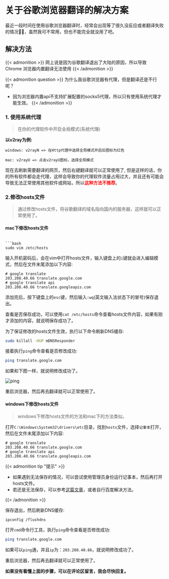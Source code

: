 # 关于谷歌浏览器翻译的解决方案


最近一段时间在使用谷歌浏览器翻译时，经常会出现等了很久没反应或者翻译失败的情况😮‍💨，虽然我可不常用，但也不能完全就没用了吧。

## 解决方法

{{< admonition >}}
网上说是因为谷歌翻译退出了大陆的原因，所以导致 Chrome 浏览器内置翻译无法使用
{{< /admonition >}}

{{< admonition question >}}
为什么我谷歌浏览器有代理，但是翻译还是不行呢？

- 因为浏览器内置api不支持扩展配置的socks5代理，所以只有使用系统代理才能生效。
{{< /admonition >}}

### 1. 使用系统代理

> 在你的代理软件中开启全局模式(系统代理)

**以v2ray为例:**

```code
windows: v2rayN => 在Http代理中选择全局模式开启后图标为红色

mac: v2rayU => 点击v2rayU图标，选择全局模式

```

现在去刷新需要翻译的网页，然后右键翻译就可以正常使用了, 但是这样的话，你的所有软件都会走代理，这样会导致你的代理软件流量占用过大，并且还有可能会导致无法正常使用其他软件或网站，所以<span style="color:red">**这种方法不推荐**</span>。

### 2.修改hosts文件

> 通过修改hosts文件，将谷歌翻译的域名指向国内的服务器，这样就可以正常使用了。

#### mac下修改hosts文件

```code

```bash
sudo vim /etc/hosts
```

输入开机密码后，会在vim中打开hosts文件，输入键盘上的`i`键就会进入编辑模式，然后在文件末尾添加以下内容:

```code
# google translate
203.208.40.66 translate.google.com
# google translate api
203.208.40.66 translate.googleapis.com
```

添加完后，按下键盘上的`esc`键，然后输入`:wq`(英文输入法状态下的冒号)保存退出。

查看是否保存成功，可以使用`cat /etc/hosts`命令查看hosts文件内容，如果有刚才添加的内容，就说明保存成功了。

为了保证修改的hosts文件生效，执行以下命令刷新DNS缓存:

```bash
sudo killall -HUP mDNSResponder
```

接着执行`ping`命令查看是否修改成功:

```bash
ping translate.google.com
```

如果和下图一样，就说明修改成功了。

![ping](https://a.xuewuzhibu.cn/1/633909a456bef-1.png)

重启浏览器，然后再去翻译就可以正常使用了。

#### windows下修改hosts文件

> windows下修改hosts文件的方法和mac下的方法类似。

打开`C:\Windows\System32\drivers\etc`目录，找到`hosts`文件，选择`记事本`打开，然后在文件末尾添加以下内容:

```code
# google translate
203.208.40.66 translate.google.com
# google translate api
203.208.40.66 translate.googleapis.com
```

{{< admonition tip "提示" >}}

- 如果遇到无法保存的情况，可以尝试使用管理员身份运行记事本，然后再打开hosts文件。
- 若还是无法保存，可以参考[这篇文章](https://juejin.cn/post/6963514594245476393)，或者自行百度解决方法。

{{< /admonition >}}

保存退出，然后刷新DNS缓存:

```bash
ipconfig /flushdns
```

打开`cmd`命令行工具，执行`ping`命令查看是否修改成功:

```bash
ping translate.google.com
```

如果可以`ping`通，并且`ip`为：`203.208.40.66`，就说明修改成功了。

重启浏览器，然后再去翻译就可以正常使用了。

**如果没有看懂上面的步骤，可以在评论区留言，我会尽快回复。**

